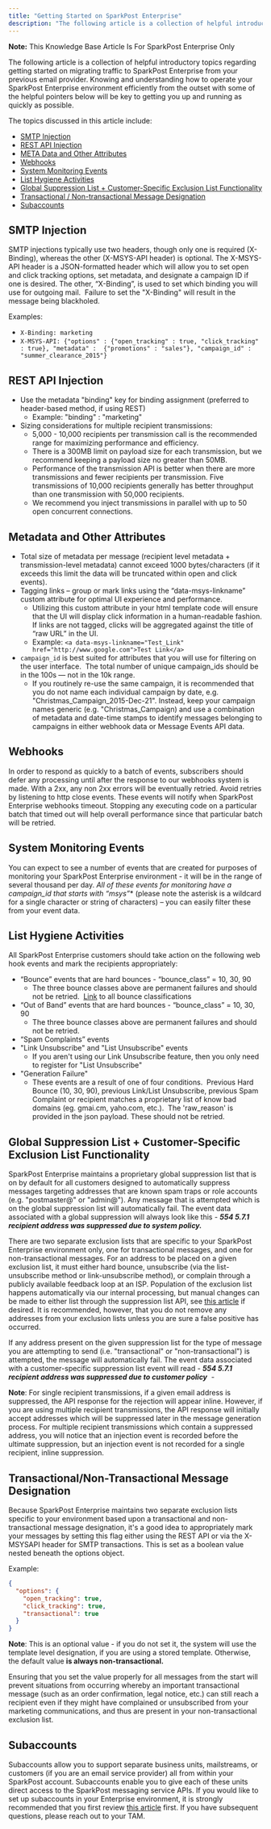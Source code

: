 ```yaml
---
title: "Getting Started on SparkPost Enterprise"
description: "The following article is a collection of helpful introductory topics regarding getting started on migrating traffic to SparkPost Enterprise from your previous email provider."
---
```


**Note:** This Knowledge Base Article Is For SparkPost Enterprise Only 

The following article is a collection of helpful introductory topics regarding getting started on migrating traffic to SparkPost Enterprise from your previous email provider. Knowing and understanding how to operate your SparkPost Enterprise environment efficiently from the outset with some of the helpful pointers below will be key to getting you up and running as quickly as possible.

The topics discussed in this article include:

* [SMTP Injection](#smtp-injection)
* [REST API Injection](#rest-api-injection)
* [META Data and Other Attributes](#metadata-and-other-attributes)
* [Webhooks](#webhooks)
* [System Monitoring Events](#system-monitoring-events)
* [List Hygiene Activities](#list-hygiene-activities)
* [Global Suppression List + Customer-Specific Exclusion List Functionality](#global-suppression-list-customer-specific-exclusion-list-functionality)
* [Transactional / Non-transactional Message Designation](#transactionalnon-transactional-message-designation)
* [Subaccounts](#subaccounts)

## SMTP Injection

SMTP injections typically use two headers, though only one is required (X-Binding), whereas the other (X-MSYS-API header) is optional. The X-MSYS-API header is a JSON-formatted header which will allow you to set open and click tracking options, set metadata, and designate a campaign ID if one is desired. The other, “X-Binding”, is used to set which binding you will use for outgoing mail.  Failure to set the "X-Binding" will result in the message being blackholed.

Examples:

* `X-Binding: marketing`
* `X-MSYS-API: {"options" : {"open_tracking" : true, "click_tracking" : true}, "metadata" :  {"promotions" : "sales"}, "campaign_id" : "summer_clearance_2015"}`

## REST API Injection

* Use the metadata "binding" key for binding assignment (preferred to header-based method, if using REST)
    * Example: "binding" : "marketing"
* Sizing considerations for multiple recipient transmissions:
    * ​5,000 - 10,000 recipients per transmission call is the recommended range for maximizing performance and efficiency.
    * There is a 300MB limit on payload size for each transmission, but we recommend keeping a payload size no greater than 50MB.
    * Performance of the transmission API is better when there are more transmissions and fewer recipients per transmission. Five transmissions of 10,000 recipients generally has better throughput than one transmission with 50,000 recipients.
    * We recommend you inject transmissions in parallel with up to 50 open concurrent connections.

## Metadata and Other Attributes

* Total size of metadata per message (recipient level metadata + transmission-level metadata) cannot exceed 1000 bytes/characters (if it exceeds this limit the data will be truncated within open and click events).
* Tagging links – group or mark links using the “data-msys-linkname” custom attribute for optimal UI experience and performance.
    * Utilizing this custom attribute in your html template code will ensure that the UI will display click information in a human-readable fashion. If links are not tagged, clicks will be aggregated against the title of “raw URL” in the UI.
    * Example: `<a data-msys-linkname="Test_Link" href="http://www.google.com">Test Link</a>`
* `campaign_id` is best suited for attributes that you will use for filtering on the user interface.  The total number of unique campaign_ids should be in the 100s — not in the 10k range.
    * If you routinely re-use the same campaign, it is recommended that you do not name each individual campaign by date, e.g. "Christmas_Campaign_2015-Dec-21". Instead, keep your campaign names generic (e.g. "Christmas_Campaign) and use a combination of metadata and date-time stamps to identify messages belonging to campaigns in either webhook data or Message Events API data.

## Webhooks

In order to respond as quickly to a batch of events, subscribers should defer any processing until after the response to our webhooks system is made. With a 2xx, any non 2xx errors will be eventually retried.
Avoid retries by listening to http close events. These events will notify when SparkPost Enterprise webhooks timeout. Stopping any executing code on a particular batch that timed out will help overall performance since that particular batch will be retried.

## System Monitoring Events

You can expect to see a number of events that are created for purposes of monitoring your SparkPost Enterprise environment - it will be in the range of several thousand per day. **All of these events for monitoring have a campaign_id that starts with “msys*”** (please note the asterisk is a wildcard for a single character or string of characters) – you can easily filter these from your event data.

## List Hygiene Activities

All SparkPost Enterprise customers should take action on the following web hook events and mark the recipients appropriately:

* “Bounce” events that are hard bounces - “bounce_class” = 10, 30, 90​
    * The three bounce classes above are permanent failures and should not be retried.  [Link](http://support.sparkpostelite.com/customer/portal/articles/1929896) to all bounce classifications
* “Out of Band” events that are hard bounces - “bounce_class” = 10, 30, 90​
    * The three bounce classes above are permanent failures and should not be retried.
* “Spam Complaints” events
* "Link Unsubscribe" and "List Unsubscribe" events
    * If you aren't using our Link Unsubscribe feature, then you only need to register for "List Unsubscribe"
* "Generation Failure"
    * These events are a result of one of four conditions.  Previous Hard Bounce (10, 30, 90), previous Link/List Unsubscribe, previous Spam Complaint or recipient matches a proprietary list of know bad domains (eg. gmai.cm, yaho.com, etc.).  The 'raw_reason' is provided in the json payload. These should not be retried.

## Global Suppression List + Customer-Specific Exclusion List Functionality

SparkPost Enterprise maintains a proprietary global suppression list that is on by default for all customers designed to automatically suppress messages targeting addresses that are known spam traps or role accounts (e.g. "postmaster@" or "admin@"). Any message that is attempted which is on the global suppression list will automatically fail. The event data associated with a global suppression will always look like this - ***554 5.7.1 recipient address was suppressed due to system policy.***

There are two separate exclusion lists that are specific to your SparkPost Enterprise environment only, one for transactional messages, and one for non-transactional messages. For an address to be placed on a given exclusion list, it must either hard bounce, unsubscribe (via the list-unsubscribe method or link-unsubscribe method), or complain through a publicly available feedback loop at an ISP. Population of the exclusion list happens automatically via our internal processing, but manual changes can be made to either list through the suppression list API, see [this article](https://www.sparkpost.com/api?_ga=1.143685045.1033930248.1481562971#/reference/suppression-list) if desired. It is recommended, however, that you do not remove any addresses from your exclusion lists unless you are sure a false positive has occurred.

If any address present on the given suppression list for the type of message you are attempting to send (i.e. "transactional" or "non-transactional") is attempted, the message will automatically fail. The event data associated with a customer-specific suppression list event will read - ***554 5.7.1 recipient address was suppressed due to customer policy***                                                                  - 

**Note**: For single recipient transmissions, if a given email address is suppressed, the API response for the rejection will appear inline. However, if you are using multiple recipient transmissions, the API response will initially accept addresses which will be suppressed later in the message generation process. For multiple recipient transmissions which contain a suppressed address, you will notice that an injection event is recorded before the ultimate suppression, but an injection event is not recorded for a single recipient, inline suppression.

## Transactional/Non-Transactional Message Designation

Because SparkPost Enterprise maintains two separate exclusion lists specific to your environment based upon a transactional and non-transactional message designation, it's a good idea to appropriately mark your messages by setting this flag either using the REST API or via the X-MSYSAPI header for SMTP transactions. This is set as a boolean value nested beneath the options object.

Example:

```json
{
  "options": {
    "open_tracking": true,
    "click_tracking": true,
    "transactional": true
  }
}
```

**Note**: This is an optional value - if you do not set it, the system will use the template level designation, if you are using a stored template. Otherwise, the default value **is always non-transactional.**

Ensuring that you set the value properly for all messages from the start will prevent situations from occurring whereby an important transactional message (such as an order confirmation, legal notice, etc.) can still reach a recipient even if they might have complained or unsubscribed from your marketing communications, and thus are present in your non-transactional exclusion list.

## Subaccounts

Subaccounts allow you to support separate business units, mailstreams, or customers (if you are an email service provider) all from within your SparkPost account. Subaccounts enable you to give each of these units direct access to the SparkPost messaging service APIs. If you would like to set up subaccounts in your Enterprise environment, it is strongly recommended that you first review [this article](https://support.sparkpostelite.com/customer/en/portal/articles/2360320-subaccounts-in-sparkpost-and-sparkpost-elite?b_id=8730) first. If you have subsequent questions, please reach out to your TAM.

